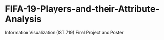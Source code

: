 # FIFA-19-Players-and-their-Attribute-Analysis
Information Visualization (IST 719) Final Project and Poster
